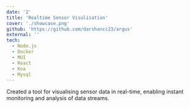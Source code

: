 ```yaml
---
date: '2'
title: 'Realtime Sensor Visulisation'
cover: './showcase.png'
github: 'https://github.com/darshancc23/argus'
external: ''
tech:
  - Node.js
  - Docker
  - MUI
  - React
  - Koa
  - Mysql
---
```


Created a tool for visualising sensor data in real-time, enabling instant monitoring and analysis of data streams.

